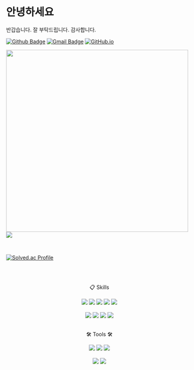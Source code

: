 <div>

  # 안녕하세요

   반갑습니다. 잘 부탁드립니다. 감사합니다.
  
[![Github Badge](https://img.shields.io/badge/-Seho0218-grey?style=flat&logo=github&logoColor=white&link=https://github.com/Seho0218/)](https://www.github.com/Seho0218/) 
[![Gmail Badge](https://img.shields.io/badge/-ghdtpgh8913@gmail.com-c14438?style=flat&logo=Gmail&logoColor=white&link=mailto:ghdtpgh8913@gmail.com)](mailto:ghdtphg8913@gmail.com)
[![GitHub.io](https://img.shields.io/badge/GitHub.io-orange?style=flat&logoColor=white)](https://ghdtpgh8913.github.io/)
</div>


<img src="https://github-readme-stats.vercel.app/api?username=Seho0218&hide=stars&show_icons=true&count_private=true&line_height=24" style="width: 492px"> <img src="https://github-readme-stats.vercel.app/api/top-langs/?username=Seho0218&layout=compact&langs_count=6">

<br>

[![Solved.ac Profile](http://mazassumnida.wtf/api/v2/generate_badge?boj=ghdtpgh8913)](https://solved.ac/ghdtpgh8913)

<br><br>

<div align="center">
  📋 Skills
</div>
<br/>
<div align="center">
	<img src="https://img.shields.io/badge/Java-007396?style=flat&logo=Conda-Forge&logoColor=white" />
	<img src="https://img.shields.io/badge/Spring-6DB33F?style=flat&logo=Spring&logoColor=white" />
	<img src="https://img.shields.io/badge/Hibernate-2C2255?style=flat&logo=Hibernate&logoColor=white">
	<img src="https://img.shields.io/badge/Mybatis-000000?style=flat&logo=Fluentd&logoColor=white" />	
	<img src="https://img.shields.io/badge/MySQL-4479A1?style=flat&logo=MySQL&logoColor=white" />
	<br><br>
	<img src="https://img.shields.io/badge/HTML5-E34F26?style=flat&logo=HTML5&logoColor=white" />
	<img src="https://img.shields.io/badge/CSS3-1572B6?style=flat&logo=CSS3&logoColor=white" />
	<img src="https://img.shields.io/badge/JavaScript-F7DF1E?style=flat&logo=JavaScript&logoColor=white" />
	<!--<img src="https://img.shields.io/badge/Bootstrap-7952B3?style=flat&logo=Bootstrap&logoColor=white" />-->
	<img src="https://img.shields.io/badge/jQuery-0769AD?style=flat&logo=jQuery&logoColor=white" />
</div>

<br>
<div align=center>
	<p>🛠 Tools 🛠</p>
</div>
<div align=center>
	<img src="https://img.shields.io/badge/IntelliJ IDEA-0071C5?style=flat&logo=IntelliJ IDEA&logoColor=white" />
	<img src="https://img.shields.io/badge/Visual%20Studio%20Code-007ACC?style=flat&logo=VisualStudioCode&logoColor=white" />
	<img src="https://img.shields.io/badge/Eclipse%20IDE-2C2255?style=flat&logo=EclipseIDE&logoColor=white" />
	<br><br>
	<img src="https://img.shields.io/badge/Tomcat-F8DC75?style=flat&logo=ApacheTomcat&logoColor=white" />
	<img src="https://img.shields.io/badge/GitHub-181717?style=flat&logo=GitHub&logoColor=white" />
</div>
